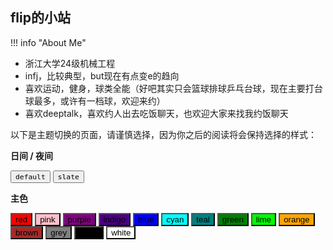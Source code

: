 flip的小站
---



!!! info "About Me" 
- 浙江大学24级机械工程
- infj，比较典型，but现在有点变e的趋向
- 喜欢运动，健身，球类全能（好吧其实只会篮球排球乒乓台球，现在主要打台球最多，或许有一档球，欢迎来约）
- 喜欢deeptalk，喜欢约人出去吃饭聊天，也欢迎大家来找我约饭聊天


以下是主题切换的页面，请谨慎选择，因为你之后的阅读将会保持选择的样式：


**日间 / 夜间**

<div class="tx-switch">
  <button data-md-color-scheme="default"><code>default</code></button>
  <button data-md-color-scheme="slate"><code>slate</code></button>
</div>

**主色**

<div class="tx-switch">
  <button class="button1" data-md-color-primary="red" style="background-color:red">red</button>
  <button class="button1" data-md-color-primary="pink" style="background-color:pink;color:black">pink</button>
  <button class="button1" data-md-color-primary="purple" style="background-color:purple">purple</button>
  <button class="button1" data-md-color-primary="indigo" style="background-color:indigo">indigo</button>
  <button class="button1" data-md-color-primary="blue" style="background-color:blue">blue</button>
  <button class="button1" data-md-color-primary="cyan" style="background-color:cyan;color:black">cyan</button>
  <button class="button1" data-md-color-primary="teal" style="background-color:teal">teal</button>
  <button class="button1" data-md-color-primary="green" style="background-color:green">green</button>
  <button class="button1" data-md-color-primary="lime" style="background-color:lime;color:black">lime</button>
  <button class="button1" data-md-color-primary="orange" style="background-color:orange;color:black">orange</button>
  <button class="button1" data-md-color-primary="brown" style="background-color:brown;border-radius=3px">brown</button>
  <button class="button1" data-md-color-primary="grey" style="background-color:grey">grey</button>
  <button class="button1" data-md-color-primary="black" style="background-color:black">black</button>
  <button class="button1" data-md-color-primary="white" style="background-color:white;color:black">white</button>
</div>

<!-- 你的自定义 JS 和 CSS 已经通过 mkdocs.yml 引入，
     所以这里不需要再写 <script> 和 <style> 标签了。
     原有的 script 代码现在在 extra.js 里运行，用于处理 localStorage 和 body 属性。 -->


